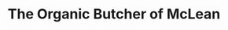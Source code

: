 ---
title: "The Organic Butcher of McLean"
url: /mclean/the-organic-butcher-of-mclean/
shop: Metzgerei
---